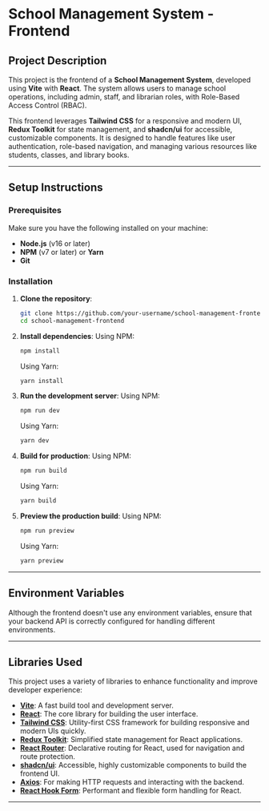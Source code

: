 # School Management System - Frontend

## Project Description

This project is the frontend of a **School Management System**, developed using **Vite** with **React**. The system allows users to manage school operations, including admin, staff, and librarian roles, with Role-Based Access Control (RBAC). 

This frontend leverages **Tailwind CSS** for a responsive and modern UI, **Redux Toolkit** for state management, and **shadcn/ui** for accessible, customizable components. It is designed to handle features like user authentication, role-based navigation, and managing various resources like students, classes, and library books.

---

## Setup Instructions

### Prerequisites

Make sure you have the following installed on your machine:
- **Node.js** (v16 or later)
- **NPM** (v7 or later) or **Yarn**
- **Git**

### Installation

1. **Clone the repository**:
    ```bash
    git clone https://github.com/your-username/school-management-frontend.git
    cd school-management-frontend
    ```

2. **Install dependencies**:
    Using NPM:
    ```bash
    npm install
    ```
    Using Yarn:
    ```bash
    yarn install
    ```

3. **Run the development server**:
    Using NPM:
    ```bash
    npm run dev
    ```
    Using Yarn:
    ```bash
    yarn dev
    ```

4. **Build for production**:
    Using NPM:
    ```bash
    npm run build
    ```
    Using Yarn:
    ```bash
    yarn build
    ```

5. **Preview the production build**:
    Using NPM:
    ```bash
    npm run preview
    ```
    Using Yarn:
    ```bash
    yarn preview
    ```

---

## Environment Variables

Although the frontend doesn't use any environment variables, ensure that your backend API is correctly configured for handling different environments.

---

## Libraries Used

This project uses a variety of libraries to enhance functionality and improve developer experience:

- [**Vite**](https://vitejs.dev/): A fast build tool and development server.
- [**React**](https://reactjs.org/): The core library for building the user interface.
- [**Tailwind CSS**](https://tailwindcss.com/): Utility-first CSS framework for building responsive and modern UIs quickly.
- [**Redux Toolkit**](https://redux-toolkit.js.org/): Simplified state management for React applications.
- [**React Router**](https://reactrouter.com/): Declarative routing for React, used for navigation and route protection.
- [**shadcn/ui**](https://ui.shadcn.dev/): Accessible, highly customizable components to build the frontend UI.
- [**Axios**](https://axios-http.com/): For making HTTP requests and interacting with the backend.
- [**React Hook Form**](https://react-hook-form.com/): Performant and flexible form handling for React.

---

